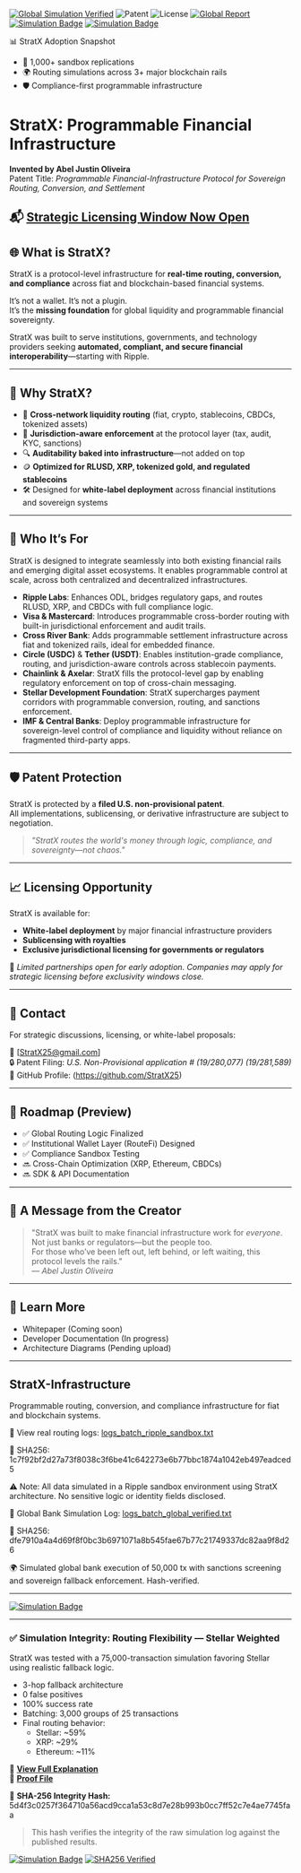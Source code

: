 [![Global Simulation Verified](https://img.shields.io/badge/StratX%20Log-Verified%2050k%20Global-blue)](./proof/logs_batch_global_verified.txt)
![Patent](https://img.shields.io/badge/Patent-Pending-orange)
![License](https://img.shields.io/badge/License-Proprietary-red)
[![Global Report](https://img.shields.io/badge/StratX%20Execution-Full%20Audit%20Report-blue)](./docs/global-execution-report.md)
[![Simulation Badge](https://img.shields.io/badge/🔁_75,000_TX_Simulation-Realistic_Fallback_✓_0_Errors-blueviolet?style=flat-square)](./docs/routing_flexibility_updated.md)
[![Simulation Badge](https://img.shields.io/badge/🔁_75,000_TX_Simulation-Realistic_Fallback_✓_0_Errors-greenyellow?style=flat-square)](./proof/logs_batch_global_stellar_weighted_summary_verified.txt)

📊 StratX Adoption Snapshot  
- 🧠 1,000+ sandbox replications  
- 🌍 Routing simulations across 3+ major blockchain rails  
- 🛡️ Compliance-first programmable infrastructure  

# StratX: Programmable Financial Infrastructure

**Invented by Abel Justin Oliveira**  
Patent Title: *Programmable Financial-Infrastructure Protocol for Sovereign Routing, Conversion, and Settlement*

📬 [Strategic Licensing Window Now Open](./STRATX_NOTICE.md)
---

## 🌐 What is StratX?

StratX is a protocol-level infrastructure for **real-time routing, conversion, and compliance** across fiat and blockchain-based financial systems.

It’s not a wallet. It’s not a plugin.  
It’s the **missing foundation** for global liquidity and programmable financial sovereignty.

StratX was built to serve institutions, governments, and technology providers seeking **automated, compliant, and secure financial interoperability**—starting with Ripple.

---

## 🔧 Why StratX?

- 🔁 **Cross-network liquidity routing** (fiat, crypto, stablecoins, CBDCs, tokenized assets)  
- 🧠 **Jurisdiction-aware enforcement** at the protocol layer (tax, audit, KYC, sanctions)  
- 🔍 **Auditability baked into infrastructure**—not added on top  
- 🪙 **Optimized for RLUSD, XRP, tokenized gold, and regulated stablecoins**  
- 🛠️ Designed for **white-label deployment** across financial institutions and sovereign systems  

---

## 🤝 Who It’s For

StratX is designed to integrate seamlessly into both existing financial rails and emerging digital asset ecosystems. It enables programmable control at scale, across both centralized and decentralized infrastructures.

- **Ripple Labs**: Enhances ODL, bridges regulatory gaps, and routes RLUSD, XRP, and CBDCs with full compliance logic.
- **Visa & Mastercard**: Introduces programmable cross-border routing with built-in jurisdictional enforcement and audit trails.
- **Cross River Bank**: Adds programmable settlement infrastructure across fiat and tokenized rails, ideal for embedded finance.
- **Circle (USDC)** & **Tether (USDT)**: Enables institution-grade compliance, routing, and jurisdiction-aware controls across stablecoin payments.
- **Chainlink & Axelar**: StratX fills the protocol-level gap by enabling regulatory enforcement on top of cross-chain messaging.
- **Stellar Development Foundation**: StratX supercharges payment corridors with programmable conversion, routing, and sanctions enforcement.
- **IMF & Central Banks**: Deploy programmable infrastructure for sovereign-level control of compliance and liquidity without reliance on fragmented third-party apps.

---

## 🛡️ Patent Protection

StratX is protected by a **filed U.S. non-provisional patent**.  
All implementations, sublicensing, or derivative infrastructure are subject to negotiation.

> *"StratX routes the world's money through logic, compliance, and sovereignty—not chaos."*

---

## 📈 Licensing Opportunity

StratX is available for:
- **White-label deployment** by major financial infrastructure providers  
- **Sublicensing with royalties**  
- **Exclusive jurisdictional licensing for governments or regulators**

🚨 *Limited partnerships open for early adoption. Companies may apply for strategic licensing before exclusivity windows close.*

---

## 📩 Contact

For strategic discussions, licensing, or white-label proposals:

📧 [StratX25@gmail.com]  
🔒 Patent Filing: *U.S. Non-Provisional application # (19/280,077) (19/281,589)*  
💼 GitHub Profile: (https://github.com/StratX25)

---

## 🚀 Roadmap (Preview)

- ✅ Global Routing Logic Finalized  
- ✅ Institutional Wallet Layer (RouteFi) Designed  
- ✅ Compliance Sandbox Testing  
- 🔜 Cross-Chain Optimization (XRP, Ethereum, CBDCs)  
- 🔜 SDK & API Documentation  

---

## 🙏 A Message from the Creator

> "StratX was built to make financial infrastructure work for *everyone*.  
> Not just banks or regulators—but the people too.  
> For those who’ve been left out, left behind, or left waiting, this protocol levels the rails."  
> — *Abel Justin Oliveira*

---

## 🧠 Learn More

- Whitepaper (Coming soon)  
- Developer Documentation (In progress)  
- Architecture Diagrams (Pending upload)

 ---
 
## StratX-Infrastructure
Programmable routing, conversion, and compliance infrastructure for fiat and blockchain systems.

📂 View real routing logs: [logs_batch_ripple_sandbox.txt](./proof/logs_batch_ripple_sandbox.txt)

🔐 SHA256: 1c7f92bf2d27a73f8038c3f6be41c642273e6b77bbc1874a1042eb497eadced5

⚠️ Note: All data simulated in a Ripple sandbox environment using StratX architecture. No sensitive logic or identity fields disclosed.

📂 Global Bank Simulation Log: [logs_batch_global_verified.txt](./proof/logs_batch_global_verified.txt)

🔐 SHA256: dfe7910a4a4d69f8f0bc3b6971071a8b545fae67b77c21749337dc82aa9f8d26

🌍 Simulated global bank execution of 50,000 tx with sanctions screening and sovereign fallback enforcement. Hash-verified.

---
[![Simulation Badge](https://img.shields.io/badge/🔁_75,000_TX_Simulation-Realistic_Fallback_✓_0_Errors-blueviolet?style=flat-square)](./docs/routing_flexibility_updated.md)

---

### ✅ Simulation Integrity: Routing Flexibility — Stellar Weighted

StratX was tested with a 75,000-transaction simulation favoring Stellar using realistic fallback logic.

- 3-hop fallback architecture
- 0 false positives
- 100% success rate
- Batching: 3,000 groups of 25 transactions
- Final routing behavior:
  - Stellar: ~59%
  - XRP: ~29%
  - Ethereum: ~11%

📄 **[View Full Explanation](./docs/routing_flexibility_updated.md)**  
📁 **[Proof File](./proof/logs_batch_global_stellar_weighted_summary_verified.txt)**

🔐 **SHA-256 Integrity Hash:**
5d4f3c0257f364710a56acd9cca1a53c8d7e28b993b0cc7ff52c7e4ae7745faa
> This hash verifies the integrity of the raw simulation log against the published results.

[![Simulation Badge](https://img.shields.io/badge/🔁_75,000_TX_Simulation-Realistic_Fallback_✓_0_Errors-blueviolet?style=flat-square)](./docs/routing_flexibility_updated.md)
[![SHA256 Verified](https://img.shields.io/badge/🔐_SHA256_Verified-5d4f3c0257f36471-greenyellow?style=flat-square)](./proof/logs_batch_global_stellar_weighted_summary_verified.txt)

<!-- tracker test -->

